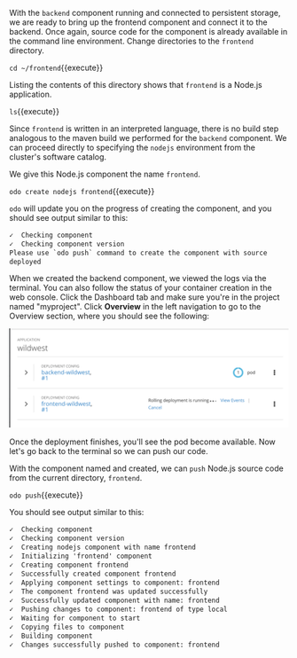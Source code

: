 With the `backend` component running and connected to persistent storage, we are ready to bring up the frontend component and connect it to the backend. Once again, source code for the component is already available in the command line environment. Change directories to the `frontend` directory.

`cd ~/frontend`{{execute}}

Listing the contents of this directory shows that `frontend` is a Node.js application.

`ls`{{execute}}

Since `frontend` is written in an interpreted language, there is no build step analogous to the maven build we performed for the `backend` component. We can proceed directly to specifying the `nodejs` environment from the cluster's software catalog.

We give this Node.js component the name `frontend`.

`odo create nodejs frontend`{{execute}}

`odo` will update you on the progress of creating the component, and you should see output similar to this:

```
✓  Checking component
✓  Checking component version
Please use `odo push` command to create the component with source deployed
```

When we created the backend component, we viewed the logs via the terminal. You can also follow the status of your container creation in the web console. Click the Dashboard tab and make sure you're in the project named "myproject". Click **Overview** in the left navigation to go to the Overview section, where you should see the following:

![OKD Web Console](../../assets/introduction/developing-with-odo/frontend-console.png)

Once the deployment finishes, you'll see the pod become available. Now let's go back to the terminal so we can push our code.

With the component named and created, we can `push` Node.js source code from the current directory, `frontend`.

`odo push`{{execute}}

You should see output similar to this:

```
✓  Checking component
✓  Checking component version
✓  Creating nodejs component with name frontend
✓  Initializing 'frontend' component
✓  Creating component frontend
✓  Successfully created component frontend
✓  Applying component settings to component: frontend
✓  The component frontend was updated successfully
✓  Successfully updated component with name: frontend
✓  Pushing changes to component: frontend of type local
✓  Waiting for component to start
✓  Copying files to component
✓  Building component
✓  Changes successfully pushed to component: frontend
```
